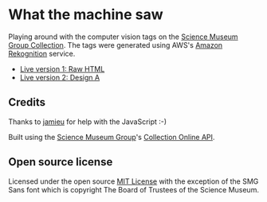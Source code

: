 # What the machine saw 

Playing around with the computer vision tags on the [Science Museum Group Collection](http://collection.sciencemuseumgroup.org.uk). The tags were generated using AWS's [Amazon Rekognition](https://aws.amazon.com/rekognition/) service. 

* [Live version 1: Raw HTML](https://johnstack.github.io/what-the-machine-saw/unstyled.html)
* [Live version 2: Design A](https://johnstack.github.io/what-the-machine-saw/index.html)

## Credits

Thanks to [jamieu](https://github.com/jamieu) for help with the JavaScript :-)

Built using the [Science Museum Group](http://www.sciencemuseumgroup.org.uk)'s [Collection Online API](https://github.com/TheScienceMuseum/collectionsonline/wiki/Collections-Online-API).

## Open source license

Licensed under the open source [MIT License](https://github.com/TheScienceMuseum/collection-chrome-extension/blob/master/LICENSE) with the exception of the SMG Sans font which is copyright The Board of Trustees of the Science Museum. 
